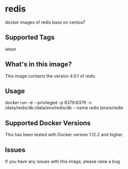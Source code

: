 # redis
docker images of redis base on centos7

## Supported Tags
latest

## What's in this image?
This image contains the version 4.0.1 of redis

## Usage
docker run -d --privileged -p 6379:6379 -v /data/redis/db:/data/env/redis/db --name redis binsix/redis

## Supported Docker Versions
This has been tested with Docker version 1.12.2 and higher.

## Issues
If you have any issues with this image, please raise a bug
